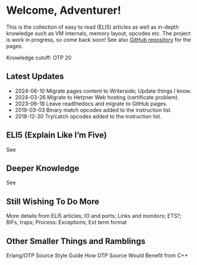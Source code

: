 # Welcome, Adventurer!

[//]: # (<img alt="BEAM Wisdoms" style="block" width="350" src="bw_logo.png" />)

This is the collection of easy to read (ELI5) articles as well as in-depth knowledge such as VM internals, memory
layout, opcodes etc. The project is work in progress, so come back soon! See
also [GitHub repository](https://github.com/kvakvs/beam-wisdoms) for the pages.

Knowledge cutoff: OTP 20

## Latest Updates

* 2024-06-10 Migrate pages content to Writerside; Update things I know.
* 2024-03-26 Migrate to Hetzner Web hosting (certificate problem).
* 2023-06-18 Leave readthedocs and migrate to GitHub pages.
* 2019-03-03 Binary match opcodes added to the instruction list.
* 2018-12-30 Try/catch opcodes added to the instruction list.


## ELI5 (Explain Like I’m Five)

See [](ELI5-Explain-Like-I-m-Five.md)

## Deeper Knowledge

See [](Deeper-Knowledge.md)

## Still Wishing To Do More

More details from ELI5 articles; IO and ports; Links and monitors; ETS?; BIFs, traps; Process: Exceptions; Ext term format

## Other Smaller Things and Ramblings

Erlang/OTP Source Style Guide
How OTP Source Would Benefit from C++
